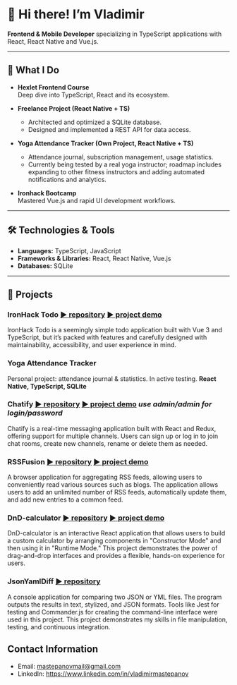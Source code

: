 # 👋 Hi there! I’m Vladimir

**Frontend & Mobile Developer** specializing in TypeScript applications with React, React Native and Vue.js.

---

## 🚀 What I Do

- **Hexlet Frontend Course**  
  Deep dive into TypeScript, React and its ecosystem.

- **Freelance Project (React Native + TS)**  
  - Architected and optimized a SQLite database.  
  - Designed and implemented a REST API for data access.

- **Yoga Attendance Tracker (Own Project, React Native + TS)**  
  - Attendance journal, subscription management, usage statistics.  
  - Currently being tested by a real yoga instructor; roadmap includes expanding to other fitness instructors and adding automated notifications and analytics.

- **Ironhack Bootcamp**  
  Mastered Vue.js and rapid UI development workflows.

---

## 🛠 Technologies & Tools

- **Languages:** TypeScript, JavaScript  
- **Frameworks & Libraries:** React, React Native, Vue.js  
- **Databases:** SQLite  

---

## 📂 Projects

### IronHack Todo [:arrow_forward: repository](https://github.com/VladimirMastepanov/IronHack-Todo) [:arrow_forward: project demo](https://ironhack-secondproject.netlify.app/)
IronHack Todo is a seemingly simple todo application built with Vue 3 and TypeScript, but it’s packed with features and carefully designed with maintainability, accessibility, and user experience in mind.

### Yoga Attendance Tracker
Personal project: attendance journal & statistics. In active testing. **React Native, TypeScript, SQLite**

### Chatify [:arrow_forward: repository](https://github.com/VladimirMastepanov/Chatify) [:arrow_forward: project demo](https://chatify-dxv7.onrender.com/) *use admin/admin for login/password*
Chatify is a real-time messaging application built with React and Redux, offering support for multiple channels. Users can sign up or log in to join chat rooms, create new channels, rename or delete them as needed.

### RSSFusion [:arrow_forward: repository](https://github.com/VladimirMastepanov/RSSFusion.git) [:arrow_forward: project demo](https://frontend-project-11-iota-neon.vercel.app/)
A browser application for aggregating RSS feeds, allowing users to conveniently read various sources such as blogs. The application allows users to add an unlimited number of RSS feeds, automatically update them, and add new entries to a common feed.

### DnD-calculator [:arrow_forward: repository](https://github.com/VladimirMastepanov/DnD-calculator.git) [:arrow_forward: project demo](https://frontend-project-11-iota-neon.vercel.app/)
DnD-calculator is an interactive React application that allows users to build a custom calculator by arranging components in "Constructor Mode" and then using it in "Runtime Mode." This project demonstrates the power of drag-and-drop interfaces and provides a flexible, hands-on experience for users.

### JsonYamlDiff  [:arrow_forward: repository](https://github.com/VladimirMastepanov/JsonYamlDiff)
A console application for comparing two JSON or YML files. The program outputs the results in text, stylized, and JSON formats. Tools like Jest for testing and Commander.js for creating the command-line interface were used in this project. This project demonstrates my skills in file manipulation, testing, and continuous integration.


## Contact Information

- Email: mastepanovmail@gmail.com
- LinkedIn: https://www.linkedin.com/in/vladimirmastepanov

